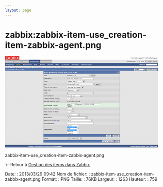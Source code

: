 ```yaml
---
layout: page
---
```


zabbix:zabbix-item-use\_creation-item-zabbix-agent.png
======================================================

[![zabbix-item-use\_creation-item-zabbix-agent.png](../../assets/media/zabbix/zabbix-item-use_creation-item-zabbix-agent.png@cache=&w=900&h=540 "zabbix-item-use_creation-item-zabbix-agent.png")](../../assets/media/zabbix/zabbix-item-use_creation-item-zabbix-agent.png@cache= "Afficher le fichier original")

zabbix-item-use\_creation-item-zabbix-agent.png

← Retour à [Gestion des items dans
Zabbix](../../zabbix/zabbix-item-use.html "zabbix:zabbix-item-use")

Date:
:   2013/03/29 09:42
Nom de fichier:
:   zabbix-item-use\_creation-item-zabbix-agent.png
Format:
:   PNG
Taille:
:   76KB
Largeur:
:   1263
Hauteur:
:   759

